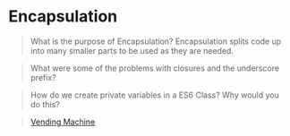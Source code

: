 # Encapsulation

> What is the purpose of Encapsulation?
Encapsulation splits code up into many smaller parts to be used as they are needed.

> What were some of the problems with closures and the underscore prefix?


> How do we create private variables in a ES6 Class? Why would you do this?

>[Vending Machine](https://connorh14.github.io/vending-machine/)